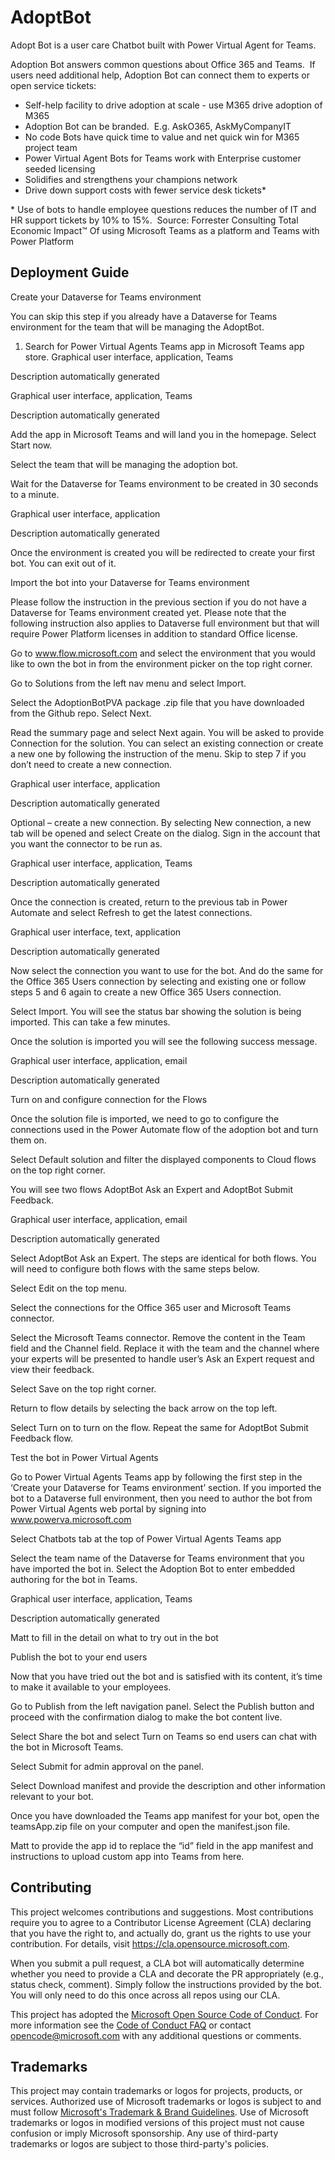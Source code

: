 # AdoptBot

Adopt Bot is a user care Chatbot built with Power Virtual Agent for Teams.

Adoption Bot answers common questions about Office 365 and Teams.  If users need additional help, Adoption Bot can connect them to experts or open service tickets:
- Self-help facility to drive adoption at scale - use M365 drive adoption of M365
- Adoption Bot can be branded.  E.g. AskO365, AskMyCompanyIT
- No code Bots have quick time to value and net quick win for M365 project team
- Power Virtual Agent Bots for Teams work with Enterprise customer seeded licensing
- Solidifies and strengthens your champions network
- Drive down support costs with fewer service desk tickets*

* Use of bots to handle employee questions reduces the number of IT and HR support tickets by 10% to 15%.  Source: Forrester Consulting Total Economic Impact™ Of using Microsoft Teams as a platform and Teams with Power Platform

## Deployment Guide
Create your Dataverse for Teams environment 

You can skip this step if you already have a Dataverse for Teams environment for the team that will be managing the AdoptBot. 

1. Search for Power Virtual Agents Teams app in Microsoft Teams app store. 
Graphical user interface, application, Teams

Description automatically generated

Graphical user interface, application, Teams

Description automatically generated 

Add the app in Microsoft Teams and will land you in the homepage.  Select Start now. 

 

Select the team that will be managing the adoption bot. 

 

Wait for the Dataverse for Teams environment to be created in 30 seconds to a minute. 

Graphical user interface, application

Description automatically generated 

Once the environment is created you will be redirected to create your first bot.  You can exit out of it. 

Import the bot into your Dataverse for Teams environment 

Please follow the instruction in the previous section if you do not have a Dataverse for Teams environment created yet.  Please note that the following instruction also applies to Dataverse full environment but that will require Power Platform licenses in addition to standard Office license. 

Go to www.flow.microsoft.com and select the environment that you would like to own the bot in from the environment picker on the top right corner. 

 

Go to Solutions from the left nav menu and select Import. 

 

Select the AdoptionBotPVA package .zip file that you have downloaded from the Github repo.  Select Next. 

 

Read the summary page and select Next again.  You will be asked to provide Connection for the solution.  You can select an existing connection or create a new one by following the instruction of the menu.  Skip to step 7 if you don’t need to create a new connection. 

 

Graphical user interface, application

Description automatically generated 

Optional – create a new connection.  By selecting New connection, a new tab will be opened and select Create on the dialog.  Sign in the account that you want the connector to be run as. 

Graphical user interface, application, Teams

Description automatically generated 

Once the connection is created, return to the previous tab in Power Automate and select Refresh to get the latest connections. 

Graphical user interface, text, application

Description automatically generated 

Now select the connection you want to use for the bot.  And do the same for the Office 365 Users connection by selecting and existing one or follow steps 5 and 6 again to create a new Office 365 Users connection. 

Select Import.  You will see the status bar showing the solution is being imported.  This can take a few minutes. 

 

Once the solution is imported you will see the following success message. 

Graphical user interface, application, email

Description automatically generated 

Turn on and configure connection for the Flows 

Once the solution file is imported, we need to go to configure the connections used in the Power Automate flow of the adoption bot and turn them on. 

Select Default solution and filter the displayed components to Cloud flows on the top right corner. 

 

You will see two flows AdoptBot Ask an Expert and AdoptBot Submit Feedback.   

Graphical user interface, application, email

Description automatically generated 

Select AdoptBot Ask an Expert.  The steps are identical for both flows.  You will need to configure both flows with the same steps below. 

Select Edit on the top menu. 

Select the connections for the Office 365 user and Microsoft Teams connector. 

 

Select the Microsoft Teams connector.  Remove the content in the Team field and the Channel field.  Replace it with the team and the channel where your experts will be presented to handle user’s Ask an Expert request and view their feedback.   

 

Select Save on the top right corner. 

 

Return to flow details by selecting the back arrow on the top left.   

 

Select Turn on to turn on the flow.  Repeat the same for AdoptBot Submit Feedback flow. 

 

Test the bot in Power Virtual Agents 

Go to Power Virtual Agents Teams app by following the first step in the ‘Create your Dataverse for Teams environment’ section.  If you imported the bot to a Dataverse full environment, then you need to author the bot from Power Virtual Agents web portal by signing into www.powerva.microsoft.com 

Select Chatbots tab at the top of Power Virtual Agents Teams app 

 

Select the team name of the Dataverse for Teams environment that you have imported the bot in.  Select the Adoption Bot to enter embedded authoring for the bot in Teams. 

Graphical user interface, application, Teams

Description automatically generated 

Matt to fill in the detail on what to try out in the bot 

Publish the bot to your end users 

Now that you have tried out the bot and is satisfied with its content, it’s time to make it available to your employees.   

Go to Publish from the left navigation panel.  Select the Publish button and proceed with the confirmation dialog to make the bot content live. 

 

Select Share the bot and select Turn on Teams so end users can chat with the bot in Microsoft Teams. 

 

Select Submit for admin approval on the panel. 

 

Select Download manifest and provide the description and other information relevant to your bot. 

 

Once you have downloaded the Teams app manifest for your bot, open the teamsApp.zip file on your computer and open the manifest.json file. 

 

Matt to provide the app id to replace the “id” field in the app manifest and instructions to upload custom app into Teams from here. 

 

## Contributing

This project welcomes contributions and suggestions.  Most contributions require you to agree to a
Contributor License Agreement (CLA) declaring that you have the right to, and actually do, grant us
the rights to use your contribution. For details, visit https://cla.opensource.microsoft.com.

When you submit a pull request, a CLA bot will automatically determine whether you need to provide
a CLA and decorate the PR appropriately (e.g., status check, comment). Simply follow the instructions
provided by the bot. You will only need to do this once across all repos using our CLA.

This project has adopted the [Microsoft Open Source Code of Conduct](https://opensource.microsoft.com/codeofconduct/).
For more information see the [Code of Conduct FAQ](https://opensource.microsoft.com/codeofconduct/faq/) or
contact [opencode@microsoft.com](mailto:opencode@microsoft.com) with any additional questions or comments.

## Trademarks

This project may contain trademarks or logos for projects, products, or services. Authorized use of Microsoft 
trademarks or logos is subject to and must follow 
[Microsoft's Trademark & Brand Guidelines](https://www.microsoft.com/en-us/legal/intellectualproperty/trademarks/usage/general).
Use of Microsoft trademarks or logos in modified versions of this project must not cause confusion or imply Microsoft sponsorship.
Any use of third-party trademarks or logos are subject to those third-party's policies.
